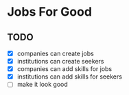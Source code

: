 # Jobs For Good

## TODO

- [x] companies can create jobs
- [x] institutions can create seekers
- [x] companies can add skills for jobs
- [x] institutions can add skills for seekers
- [ ] make it look good
